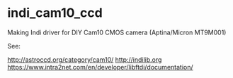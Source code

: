 # indi_cam10_ccd
Making Indi driver for DIY Cam10 CMOS camera (Aptina/Micron MT9M001)

See:

http://astroccd.org/category/cam10/
http://indilib.org
https://www.intra2net.com/en/developer/libftdi/documentation/

